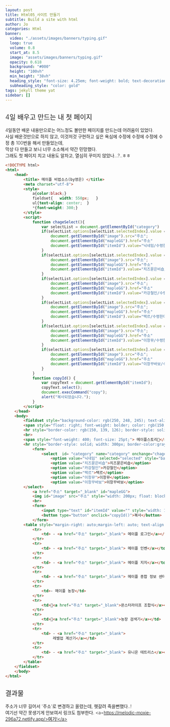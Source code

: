 ```yaml
---
layout: post
title: Html05_사이트 만들기
subtitle: Build a site with html
author: Jo
categories: Html
banner:
  video: "./assets/images/banners/typing.gif"
  loop: true
  volume: 0.8
  start_at: 8.5
  image: "assets/images/banners/typing.gif"
  opacity: 0.618
  background: "#000"
  height: "100vh"
  min_height: "38vh"
  heading_style: "font-size: 4.25em; font-weight: bold; text-decoration: underline"
  subheading_style: "color: gold"
tags: jekyll theme yat
sidebar: []
---
```


## 4일 배우고 만드는 내 첫 페이지
4일동안 배운 내용만으로는 어느정도 볼만한 페이지를 만드는데 어려움이 있었다.<br>
사실 배운것만으로 하지 않고, 이것저것 구현하고 싶은 욕심에 수정에 수정에 수정에 수정 총 100번을 해서 만들었는데,<br>
막상 다 만들고 보니 너무 소소해서 약간 민망했다.<br>
그래도 첫 페이지 치고 내용도 알차고, 열심히 꾸미지 않았나...?..ㅎㅎ<br>




```html
<!DOCTYPE html>
<html>
	<head>
		<title> 메이플 비법소스(by영은) </title>
		<meta charset="utf-8">
		<style>
			a{color:black;}
			fieldset{	width: 550px;	}
			ul{text-align: center;	}
			*{font-weight: 300;}
		</style>
		<script>
			function chageSelect(){ 
	            var selectList = document.getElementById("category")
				if(selectList.options[selectList.selectedIndex].value == "닉네임"){
	                document.getElementById("image").src="주소";
					document.getElementById("mapleGG").href="주소"
					document.getElementById("itemId").value="닉네임/수령한다"
				}
				if(selectList.options[selectList.selectedIndex].value == "치즈묻은비숍"){
	                document.getElementById("image").src="주소";
					document.getElementById("mapleGG").href="주소"
					document.getElementById("itemId").value="치즈묻은비숍/수령한다"
				}
	            if(selectList.options[selectList.selectedIndex].value == "카강철인"){
                    document.getElementById("image").src="주소";
					document.getElementById("mapleGG").href="주소"
					document.getElementById("itemId").value="카강철인/수령한다"
				}
	            if(selectList.options[selectList.selectedIndex].value == "택르"){
                    document.getElementById("image").src="주소";
					document.getElementById("mapleGG").href="주소"
					document.getElementById("itemId").value="택르/수령한다"
				}
                if(selectList.options[selectList.selectedIndex].value == "이창뀨"){
                    document.getElementById("image").src="주소";
					document.getElementById("mapleGG").href="주소"
					document.getElementById("itemId").value="이창뀨/수령한다"
				}
                if(selectList.options[selectList.selectedIndex].value == "이창꾸바보"){
                    document.getElementById("image").src="주소";
					document.getElementById("mapleGG").href="주소"
					document.getElementById("itemId").value="이창꾸바보/수령한다"
				}
			}
			function copyId() {
           		var copyText = document.getElementById("itemId");
           		copyText.select();
          		document.execCommand("copy");
           		alert("복사되었습니다.");
			}			
		</script>
	</head>
	<body>
		<fieldset style="background-color: rgb(250, 248, 245); text-align: center ;">
		<span style="float: right; font-weight: bolder; color: rgb(150, 139, 126);"> ― &nbsp; □ &nbsp; X </span><br>
		<hr style="border-color: rgb(150, 139, 126); border-style: solid;">
		<br>
		<span style="font-weight: 400; font-size: 25pt;"> 메이플스토리🍁</span>
		<hr style="border-style: solid; width: 300px; border-color:gray;">
			<form>
				<select  id= "category" name="category" onchange="chageSelect()" style="font-size: 11pt; width: 120px; display: block;margin-left: auto;margin-right: auto;"><br>
					<option value="닉네임" selected="selected" style="background-color: #ccc">닉네임</option>
					<option value="치즈묻은비숍">치즈묻은비숍</option>		
					<option value="카강철인">카강철인</option>
					<option value="택르">택르</option>
					<option value="이창뀨">이창뀨</option>
					<option value="이창꾸바보">이창꾸바보</option>				
        </select>
			<a href="주소" target="_blank" id="mapleGG">
			<img id="image" src="주소" style="width: 200px; float: block; margin-left: auto;margin-right: auto;margin-top: 10px; margin-bottom: 10px;"></a>
			<br>
			<form>
				<input type="text" id="itemId" value="" style="width: 120px; font-size: 11pt;">
				<button type="button" onclick="copyId()">복사</button>
			</form>
		<table style="margin-right: auto;margin-left: auto; text-align: left;">
			<tr>
				<td> - <a href="주소" target="_blank"> 메이플 로그인</a></td>
			</tr>
			<tr>
				<td> - <a href="주소" target="_blank"> 메이플 인벤</a></td>
			</tr>
			<tr>
				<td> - <a href="주소" target="_blank"> 메이플 지지</a></td>
			</tr>
			<tr>
				<td> - <a href="주소" target="_blank"> 메이플 종합 정보 센터</a></td>
			</tr>
			<tr>
				<td>- 메이플 농장</td>
			</tr>
			<tr>
				<td>🌾<a href="주소" target="_blank">몬스터라이프 조합식</a></td>
			</tr>
			<tr>
				<td>🌾<a href="주소" target="_blank">농장 검색기</a></td>
			</tr>
			<tr>
				<td> - <a href="주소" target="_blank">
					 레벨업 계산기</a></td>
			</tr>
			<tr>
				<td> - <a href="주소" target="_blank"> 유니온 테트리스</a></td>
			</tr>
		</table>
	</fieldset>
	</body>
</html>
```
      
## 결과물
주소가 너무 길어서 '주소'로 변경하고 올렸는데, 헷갈려 죽을뻔했다..!<br>
여기선 약간 못생기게 안보여서 링크도 첨부한다. <a=https://melodic-moxie-296a72.netlify.app/>여기!</a> <br>



<html>
	<head>
		<title> 메이플 비법소스(by영은) </title>
		<style>
			a{
				color:black;
			}
			fieldset{
				width: 550px;
			}
			ul{
				text-align: center;
			}
			*{
				font-weight: 300;
			}
		</style>
		<script>
			function chageSelect(){ 
	            var selectList = document.getElementById("category")
				if(selectList.options[selectList.selectedIndex].value == "닉네임"){
	                document.getElementById("image").src="https://i.postimg.cc/QMHTkcVY/image.png";
					document.getElementById("mapleGG").href="https://maple.gg/"
					document.getElementById("itemId").value="닉네임/수령한다"
				}
				if(selectList.options[selectList.selectedIndex].value == "치즈묻은비숍"){
	                document.getElementById("image").src="https://avatar.maplestory.nexon.com/Character/JKGFJDOCAPMHHFONOKOODPCAFHJGHCDCOMJBGHOHDHLODHPBIHGBHLMBOHJPMIAGBICHLEMHFENOGHDAHOEKFLKELPHGNDGOGFGPLHPECODNNIJOIFMGKHEIFLDGKNMHNBLNCOKOCIGBDAHFJNOMEAPJCIKJJOALIABJLPGFMLCFCJIGLPBBFPBJPFGMGEBFJINDKNBNFNCJFMNFPFKJKGPCFIOPFLIECICAPGINCLHMKKMOABGFEIEAFGCDOBIM.png";
					document.getElementById("mapleGG").href="https://maple.gg/u/%EC%B9%98%EC%A6%88%EB%AC%BB%EC%9D%80%EB%B9%84%EC%88%8D"
					document.getElementById("itemId").value="치즈묻은비숍/수령한다"
				}
	            if(selectList.options[selectList.selectedIndex].value == "카강철인"){
                    document.getElementById("image").src="https://avatar.maplestory.nexon.com/Character/FBCELJIKIIENEHHIJOMKNBBDINFDDDNGLACEOHFKAFIKHBBOHENGCCMOMCHKNMGJCHIBOGINGBEHPLPBEAPINAHIGLHLKOBACBHJKEOLJFOPKODMMNIHOPMDKHJLHMFKNIAGCIBGDNGJEEDMHNFOJCJEBALMILEKHIMHLJEFOBFGIDIMDNDGCOJJJPEMDGPIPKLEEKCKBPDJEKOAFENDGIJKHBJLPFCJAOADINKPEDNMOGLDDEOLIHOLGKLDIDGB.png";
					document.getElementById("mapleGG").href="https://maple.gg/u/%EC%B9%B4%EA%B0%95%EC%B2%A0%EC%9D%B8"
					document.getElementById("itemId").value="카강철인/수령한다"
				}
	            if(selectList.options[selectList.selectedIndex].value == "택르"){
                    document.getElementById("image").src="https://avatar.maplestory.nexon.com/Character/CAEADMJOFKHEHOOGCGGMDPJNNKLIGOLAIGIAPKPEFJDNEDAKACFFMOMBJNFJHMMBMDFHPDNHCFIJPCCNACCGOGMEPLCHFJJAGKCENFBGGEAAIJFLOPNOIGAGLNOMDIPPJKCNPEOFPJJMNCINLLELOKGKHOBGMEJBLPOAEJOHHCKEIDLNFGNCBCPCMPEBNAPLHFOAAKAMHHLJNHGEFIKHDKFFGGFGJFAFPDLPIGMJNCPPOHHPNEMMFOIBNEEMGOIN.png";
					document.getElementById("mapleGG").href="https://maple.gg/u/%ED%83%9D%EB%A5%B4"
					document.getElementById("itemId").value="택르/수령한다"
				}
                if(selectList.options[selectList.selectedIndex].value == "이창뀨"){
                    document.getElementById("image").src="https://avatar.maplestory.nexon.com/Character/MOMIDPHNFJHLPPKFNMDCGMDEJCOPONPJDIHGFPIKPAMFCJKJIACJKFFAFKPCKNILOMFJBIKABGAFAEIJKJBLKOHABCNIPAOKHEJNLNMHBDLLKBFKKOCOIHHNIBKMMJEAPENOBBOKDBFNCEABFBFPBLBAHFGNPEKDCEKIHLOAJAONNEDCCEAGCENMKODOLABAEIMLCHABKLEOGKONLDHEKCOIAGLFBDBCELLKLEFHAPOBPAMKCHCNHLMCHKGJMHLO.png";
					document.getElementById("mapleGG").href="https://maple.gg/u/%EC%9D%B4%EC%B0%BD%EB%80%A8"
					document.getElementById("itemId").value="이창뀨/수령한다"
				}
                if(selectList.options[selectList.selectedIndex].value == "이창꾸바보"){
                    document.getElementById("image").src="https://avatar.maplestory.nexon.com/Character/GLPAOOIJBIINBMPFKAEPMHBOJPMBKAIMDMLPGBOINBOFGHJEEFLFDBNOEMDCABGDJMLDIIDLGKDFEBLHBBJBKPCPOLEGACHABIKPDCPAEBOINOGEGCHJDFAAHOKHCONLKFNHDBCEMCFEKJBOCFMHBKLKOKLJBPBNLBKKHPOPMFILMHMNMLIGMCGOADLMADOAMKHIFJLAOGCNILHKAJDJJCJLCKCAOHHIINFCNBONGIGJNFANONDNECMBAGOELMIJ.png";
					document.getElementById("mapleGG").href="https://maple.gg/u/%EC%9D%B4%EC%B0%BD%EA%BE%B8%EB%B0%94%EB%B3%B4"
					document.getElementById("itemId").value="이창꾸바보/수령한다"
				}
			}
			function copyId() {
           		var copyText = document.getElementById("itemId");
           		copyText.select();
          		document.execCommand("copy");
           		alert("복사되었습니다.");
			}
			
		</script>
	</head>
	<body>
		<fieldset style="background-color: rgb(250, 248, 245); text-align: center ;">
		<span style="float: right; font-weight: bolder; color: rgb(150, 139, 126);"> ― &nbsp; □ &nbsp; X </span><br>
		<hr style="border-color: rgb(150, 139, 126); border-style: solid;">
		<br>
		<span style="font-weight: 400; font-size: 25pt;"> 메이플스토리🍁</span>
		<hr style="border-style: solid; width: 300px; border-color:gray;">
			<form>
				<select  id= "category" name="category" onchange="chageSelect()" style="font-size: 11pt; width: 120px; display: block;margin-left: auto;margin-right: auto;"><br>
					<option value="닉네임" selected="selected" style="background-color: #ccc">닉네임</option>
					<option value="치즈묻은비숍">치즈묻은비숍</option>		
					<option value="카강철인">카강철인</option>
					<option value="택르">택르</option>
					<option value="이창뀨">이창뀨</option>
					<option value="이창꾸바보">이창꾸바보</option>				
				</select>

			<a href="https://maple.gg/u/%EC%B9%98%EC%A6%88%EB%AC%BB%EC%9D%80%EB%B9%84%EC%88%8D" target="_blank" id="mapleGG">
			<img id="image" src="https://i.postimg.cc/QMHTkcVY/image.png" style="width: 200px; float: block; margin-left: auto;margin-right: auto;margin-top: 10px; margin-bottom: 10px;"></a>
			<br>
			<form>
				<input type="text" id="itemId" value="" style="width: 120px; font-size: 11pt;">
				<button type="button" onclick="copyId()">복사</button>
			</form>
		<table style="margin-right: auto;margin-left: auto; text-align: left;">
			<tr>
				<td> - <a href="https://maplestory.nexon.com/Home/Main" target="_blank"> 메이플 로그인</a></td>
			</tr>
			<tr>
				<td> - <a href="https://www.inven.co.kr/maple/" target="_blank"> 메이플 인벤</a></td>
			</tr>
			<tr>
				<td> - <a href="https://maple.gg/" target="_blank"> 메이플 지지</a></td>
			</tr>
			<tr>
				<td> - <a href="http://wachan.me/" target="_blank"> 메이플 종합 정보 센터</a></td>
			</tr>
			<tr>
				<td>- 메이플 농장</td>
			</tr>
			<tr>
				<td>🌾<a href="https://mapleutils.com/farm/combine" target="_blank">몬스터라이프 조합식</a></td>
			</tr>
			<tr>
				<td>🌾<a href="https://meso.kr/" target="_blank">농장 검색기</a></td>
			</tr>
			<tr>
				<td> - <a href="https://betweenmoon.github.io/maple_hyper/HTML/calcLevelUp.html" target="_blank">
					 레벨업 계산기</a></td>
			</tr>
			<tr>
				<td> - <a href="https://xenogents.github.io/LegionSolver/" target="_blank"> 유니온 테트리스</a></td>
			</tr>

			</tr>
		</table>
</html>




















